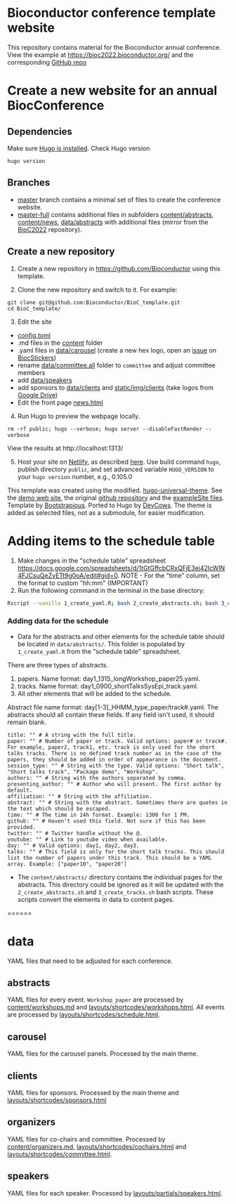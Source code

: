 
# Bioconductor conference template website

This repository contains material for the Bioconductor annual conference. 
View the example at https://bioc2022.bioconductor.org/ and the corresponding
[GitHub repo](https://github.com/Bioconductor/BioC2022)

# Create a new website for an annual BiocConference

## Dependencies

Make sure [Hugo is installed](https://gohugo.io/getting-started/installing/).
Check Hugo version

```shell
hugo version
```

## Branches

- [master](https://github.com/Bioconductor/BioC_template/tree/master) branch contains a minimal set of files to create the conference website. 
- [master-full](https://github.com/Bioconductor/BioC_template/tree/master-full) contains additional files in subfolders [content/abstracts](https://github.com/Bioconductor/BioC_template/tree/master-full/content/abstracts), [content/news](https://github.com/Bioconductor/BioC_template/tree/master-full/content/news), [data/abstracts](https://github.com/Bioconductor/BioC_template/tree/master-full/data/abstracts) with additional files (mirror from the [BioC2022](https://github.com/Bioconductor/BioC2022) repository).

## Create a new repository

1. Create a new repository in https://github.com/Bioconductor using this
template.

2. Clone the new repository and switch to it. For example:

```shell
git clone git@github.com:Bioconductor/BioC_template.git
cd BioC_template/
```

3. Edit the site

- [config.toml](https://github.com/Bioconductor/BioC_template/tree/master/config.toml)
- .md files in the [content](https://github.com/Bioconductor/BioC_template/tree/master/content/) folder
- .yaml files in [data/carousel](https://github.com/Bioconductor/BioC_template/tree/master/data/carousel/) (create a new hex logo, open an [issue](https://github.com/Bioconductor/BiocStickers/issues) on [BiocStickers](https://github.com/Bioconductor/BiocStickers/))
- rename [data/committee.all](https://github.com/Bioconductor/BioC_template/tree/master/data/committee.all/) folder to `committee` and adjust committee members
- add [data/speakers](https://github.com/Bioconductor/BioC_template/tree/master/data/speakers/)
- add sponsors to [data/clients](https://github.com/Bioconductor/BioC_template/tree/master/data/clients/) and [static/img/clients](https://github.com/Bioconductor/BioC_template/tree/master/static/img/clients/) (take logos from [Google Drive]())
- Edit the front page [news.html](https://github.com/Bioconductor/BioC_template/tree/master/layouts/partials/news.html)

4. Run Hugo to preview the webpage locally.

```shell
rm -rf public; hugo --verbose; hugo server --disableFastRender --verbose
```

View the results at http://localhost:1313/

5. Host your site on [Netlify](https://www.netlify.com/), 
as described [here](https://bookdown.org/yihui/blogdown/netlify.html). 
Use build command `hugo`, publish directory `public`,
and set advanced variable `HUGO_VERSION` to your `hugo version` number,
e.g., 0.105.0

This template was created using the modified.
[hugo-universal-theme](https://github.com/devcows/hugo-universal-theme).
See the [demo web site](https://themes.gohugo.io/theme/hugo-universal-theme/),
the original [github repository](https://github.com/devcows/hugo-universal-theme)
and the [exampleSite files](https://github.com/devcows/hugo-universal-theme/tree/master/exampleSite).
Template by [Bootstrapious](https://bootstrapious.com/p/universal-business-e-commerce-template).
Ported to Hugo by [DevCows](https://github.com/devcows/hugo-universal-theme).
The theme is added as selected files, not as a submodule, for easier modification.

# Adding items to the schedule table

1. Make changes in the "schedule table" spreadsheet https://docs.google.com/spreadsheets/d/1tGtGffcbCRxQFjE3ej42IcWlN4FJCsuQeZvETt9g0oA/edit#gid=0. NOTE - For the "time" column, set the format to custom "hh:mm" (IMPORTANT)
2. Run the following command in the terminal in the base directory:
```bash
Rscript --vanilla 1_create_yaml.R; bash 2_create_abstracts.sh; bash 3_create_tracks.sh
```

### Adding data for the schedule

+ Data for the abstracts and other elements for the schedule table should be located in `data/abstracts/`. This folder is populated by `1_create_yaml.R` from the "schedule table" spreadsheet.

There are three types of abstracts.

1. papers. Name format: day1_1315_longWorkshop_paper25.yaml. 
2. tracks. Name format: day1_0900_shortTalksSysEpi_track.yaml.
3. All other elements that will be added to the schedule.

Abstract file name format: day[1-3]_HHMM_type_paper/track#.yaml. 
The abstracts should all contain these fields. If any field isn't used, it should remain blank. 

```
title: "" # A string with the full title.
paper: "" # Number of paper or track. Valid options: paper# or track#. For example, paper2, track1, etc. track is only used for the short talks tracks. There is no defined track number as in the case of the papers, they should be added in order of appearance in the document.
session_type: "" # String with the type. Valid options: "Short talk", "Short talks track", "Package demo", "Workshop".
authors: "" # String with the authors separated by comma.
presenting_author: "" # Author who will present. The first author by default.
affiliation: "" # String with the affiliation.
abstract: "" # String with the abstract. Sometimes there are quotes in the text which should be escaped.
time: "" # The time in 24h format. Example: 1300 for 1 PM.
github: "" # Haven't used this field. Not sure if this has been provided.
twitter: "" # Twitter handle without the @.
youtube: "" # Link to youtube video when available.
day: "" # Valid options: day1, day2, day3.
talks: "" # This field is only for the short talk tracks. This should list the number of papers under this track. This should be a YAML array. Example: ["paper10", "paper20"]
```

+ The `content/abstracts/` directory contains the individual pages for the
abstracts. This directory could be ignored as it will be updated with
the `2_create_abstracts.sh` and `3_create_tracks.sh` bash scripts. These scripts
convert the elements in data to content pages.

======

# data

YAML files that need to be adjusted for each conference. 

## abstracts

YAML files for every event. `Workshop_paper` are processed by [content/workshops.md](content/workshops.md) and [layouts/shortcodes/workshops.html](layouts/shortcodes/workshops.html). All events are processed by [layouts/shortcodes/schedule.html](layouts/shortcodes/schedule.html).

## carousel

YAML files for the carousel panels. Processed by the main theme.

## clients

YAML files for sponsors. Processed by the main theme and [layouts/shortcodes/sponsors.html](layouts/shortcodes/sponsors.html)

## organizers

YAML files for co-chairs and committee. Processed by [content/organizers.md](content/organizers.md), [layouts/shortcodes/cochairs.html](layouts/shortcodes/cochairs.html) and [layouts/shortcodes/committee.html](layouts/shortcodes/committee.html).

## speakers

YAML files for each speaker. Processed by [layouts/partials/speakers.html](layouts/partials/speakers.html).

